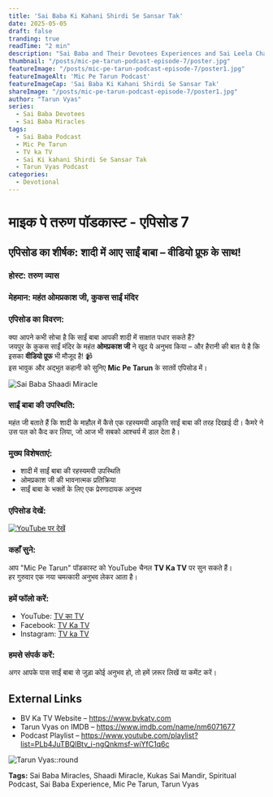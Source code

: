```yaml
---
title: 'Sai Baba Ki Kahani Shirdi Se Sansar Tak'
date: 2025-05-05
draft: false
tranding: true
readTime: "2 min"
description: "Sai Baba and Their Devotees Experiences and Sai Leela Chamatkar in Their Lives."
thumbnail: "/posts/mic-pe-tarun-podcast-episode-7/poster.jpg"
featureImage: "/posts/mic-pe-tarun-podcast-episode-7/poster1.jpg"
featureImageAlt: 'Mic Pe Tarun Podcast'
featureImageCap: 'Sai Baba Ki Kahani Shirdi Se Sansar Tak'
shareImage: "/posts/mic-pe-tarun-podcast-episode-7/poster1.jpg"
author: "Tarun Vyas"
series:
  - Sai Baba Devotees
  - Sai Baba Miracles
tags:
  - Sai Baba Podcast
  - Mic Pe Tarun
  - TV ka TV
  - Sai Ki kahani Shirdi Se Sansar Tak
  - Tarun Vyas Podcast
categories:
  - Devotional
---
```


# माइक पे तरुण पॉडकास्ट - एपिसोड 7

## एपिसोड का शीर्षक: शादी में आए साईं बाबा – वीडियो प्रूफ के साथ!

### होस्ट: तरुण व्यास  
### मेहमान: महंत ओमप्रकाश जी, कुकस साईं मंदिर

### एपिसोड का विवरण:
क्या आपने कभी सोचा है कि साईं बाबा आपकी शादी में साक्षात पधार सकते हैं?  
जयपुर के कुकस साईं मंदिर के महंत **ओमप्रकाश जी** ने खुद ये अनुभव किया – और हैरानी की बात ये है कि इसका **वीडियो प्रूफ** भी मौजूद है! 📹  
इस भावुक और अद्भुत कहानी को सुनिए **Mic Pe Tarun** के सातवें एपिसोड में।

![Sai Baba Shaadi Miracle](/posts/mic-pe-tarun-podcast-episode-7/poster2.jpg)

### साईं बाबा की उपस्थिति:
महंत जी बताते हैं कि शादी के माहौल में कैसे एक रहस्यमयी आकृति साईं बाबा की तरह दिखाई दी। कैमरे ने उस पल को कैद कर लिया, जो आज भी सबको आश्चर्य में डाल देता है।

### मुख्य विशेषताएं:
- शादी में साईं बाबा की रहस्यमयी उपस्थिति
- ओमप्रकाश जी की भावनात्मक प्रतिक्रिया
- साईं बाबा के भक्तों के लिए एक प्रेरणादायक अनुभव

### एपिसोड देखें:
[![YouTube पर देखें](https://img.youtube.com/vi/dMKSztuqEGM/0.jpg)](https://youtu.be/dMKSztuqEGM)

### कहाँ सुने:
आप "Mic Pe Tarun" पॉडकास्ट को YouTube चैनल **TV Ka TV** पर सुन सकते हैं।  
हर गुरुवार एक नया चमत्कारी अनुभव लेकर आता है।

### हमें फॉलो करें:
- YouTube: [TV का TV](https://www.youtube.com/@TVKATV)  
- Facebook: [TV Ka TV](https://www.facebook.com/share/1FWhZ5cWTT/?mibextid=wwXIfr)  
- Instagram: [TV ka TV](https://www.instagram.com/tvkatv_hindu_dharma_channel?igsh=NDI3OTJlaTg3Z2E%3D&utm_source=qr)

### हमसे संपर्क करें:
अगर आपके पास साईं बाबा से जुड़ा कोई अनुभव हो, तो हमें ज़रूर लिखें या कमेंट करें।

## External Links
- BV Ka TV Website – https://www.bvkatv.com  
- Tarun Vyas on IMDB – https://www.imdb.com/name/nm6071677  
- Podcast Playlist – https://www.youtube.com/playlist?list=PLb4JuTBQlBtv_i-ngQnkmsf-wiYfC1q6c  

![Tarun Vyas::round](/images/profile.png)

**Tags:** Sai Baba Miracles, Shaadi Miracle, Kukas Sai Mandir, Spiritual Podcast, Sai Baba Experience, Mic Pe Tarun, Tarun Vyas
